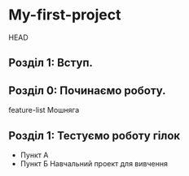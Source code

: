 # My-first-project
 HEAD
## Розділ 1: Вступ.

## Розділ 0: Починаємо роботу.
 feature-list
Мошняга
## Розділ 1: Тестуємо роботу гілок
* Пункт А
* Пункт Б
Навчальний проект для вивчення
